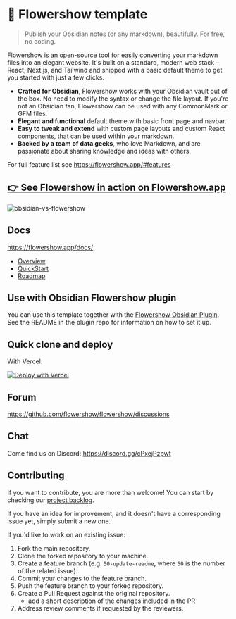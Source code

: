 # 🌷 Flowershow template

> Publish your Obsidian notes (or any markdown), beautifully. For free, no coding.

Flowershow is an open-source tool for easily converting your markdown files into an elegant website. It's built on a standard, modern web stack – React, Next.js, and Tailwind and shipped with a basic default theme to get you started with just a few clicks.

- **Crafted for Obsidian**, Flowershow works with your Obsidian vault out of the box. No need to modify the syntax or change the file layout. If you're not an Obsidian fan, Flowershow can be used with any CommonMark or GFM files.
- **Elegant and functional** default theme with basic front page and navbar.
- **Easy to tweak and extend** with custom page layouts and custom React components, that can be used within your markdown.
- **Backed by a team of data geeks**, who love Markdown, and are passionate about sharing knowledge and ideas with others.

For full feature list see https://flowershow.app/#features

## [👉 See Flowershow in action on Flowershow.app](https://flowershow.app/)

![obsidian-vs-flowershow](https://flowershow.app/images/flowershow.png)

## Docs

https://flowershow.app/docs/

- [Overview](https://flowershow.app/#overview)
- [QuickStart](https://flowershow.app/docs/publish-howto)
- [Roadmap](https://flowershow.app/docs/roadmap)

## Use with Obsidian Flowershow plugin

You can use this template together with the [Flowershow Obsidian Plugin](https://github.com/datopian/obsidian-flowershow).
See the README in the plugin repo for information on how to set it up.

## Quick clone and deploy

With Vercel:

[![Deploy with Vercel](https://vercel.com/button)](https://vercel.com/new/clone?repository-url=https://github.com/datopian/flowershow)

## Forum

https://github.com/flowershow/flowershow/discussions

## Chat

Come find us on Discord: https://discord.gg/cPxejPzpwt

## Contributing

If you want to contribute, you are more than welcome! You can start by checking our [project backlog](https://github.com/orgs/flowershow/projects/1).

If you have an idea for improvement, and it doesn't have a corresponding issue yet, simply submit a new one.

If you'd like to work on an existing issue:

1. Fork the main repository.
2. Clone the forked repository to your machine.
3. Create a feature branch (e.g. `50-update-readme`, where `50` is the number of the related issue).
4. Commit your changes to the feature branch.
5. Push the feature branch to your forked repository.
6. Create a Pull Request against the original repository.
   - add a short description of the changes included in the PR
7. Address review comments if requested by the reviewers.
